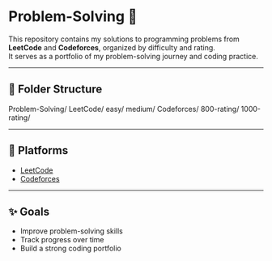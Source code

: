 # Problem-Solving 🚀

This repository contains my solutions to programming problems from **LeetCode** and **Codeforces**, organized by difficulty and rating.  
It serves as a portfolio of my problem-solving journey and coding practice.

---

## 📂 Folder Structure
Problem-Solving/
   LeetCode/
      easy/
      medium/
   Codeforces/
      800-rating/
      1000-rating/

---

## 🌟 Platforms
- [LeetCode](https://leetcode.com/)  
- [Codeforces](https://codeforces.com/)  

---

## ✨ Goals
- Improve problem-solving skills  
- Track progress over time  
- Build a strong coding portfolio  
